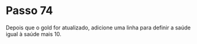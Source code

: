 # Passo 74

Depois que o gold for atualizado, adicione uma linha para definir a saúde igual à saúde mais 10.